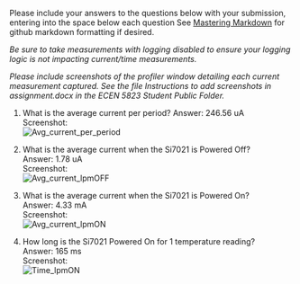 Please include your answers to the questions below with your submission, entering into the space below each question
See [Mastering Markdown](https://guides.github.com/features/mastering-markdown/) for github markdown formatting if desired.

*Be sure to take measurements with logging disabled to ensure your logging logic is not impacting current/time measurements.*

*Please include screenshots of the profiler window detailing each current measurement captured.  See the file Instructions to add screenshots in assignment.docx in the ECEN 5823 Student Public Folder.* 

1. What is the average current per period?
   Answer: 246.56 uA
   <br>Screenshot:  
   ![Avg_current_per_period](screenshots/sampleimage.jpg)  
   
2. What is the average current when the Si7021 is Powered Off?  
   Answer: 1.78 uA
   <br>Screenshot:  
   ![Avg_current_lpmOFF](link-to-screenshot-image)
   
3. What is the average current when the Si7021 is Powered On?  
   Answer: 4.33 mA
   <br>Screenshot:  
   ![Avg_current_lpmON](link-to-screenshot-image)
   
4. How long is the Si7021 Powered On for 1 temperature reading?  
   Answer: 165 ms
   <br>Screenshot:  
   ![Time_lpmON](link-to-screenshot-image)
